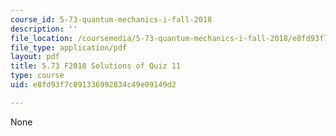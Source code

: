 ```yaml
---
course_id: 5-73-quantum-mechanics-i-fall-2018
description: ''
file_location: /coursemedia/5-73-quantum-mechanics-i-fall-2018/e8fd93f7c091336992834c49e09149d2_MIT5_73F18_quiz11_soln.pdf
file_type: application/pdf
layout: pdf
title: 5.73 F2018 Solutions of Quiz 11
type: course
uid: e8fd93f7c091336992834c49e09149d2

---
```

None